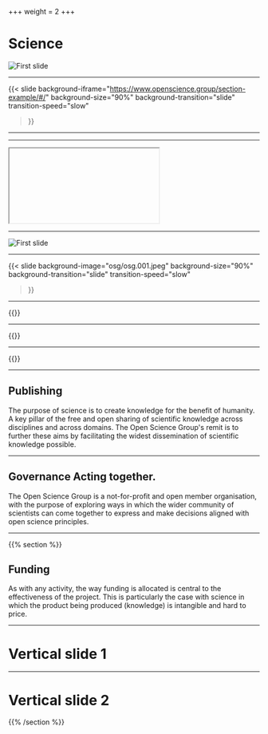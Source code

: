 +++
weight = 2
+++

# Science

![First slide](osg/osg.001.jpeg)

---

{{< slide
  background-iframe="https://www.openscience.group/section-example/#/"
  background-size="90%"
  background-transition="slide"
  transition-speed="slow"
>}}

---

<section data-background-iframe="https://www.openscience.group/section-example/#/" data-background-interactive></section>

---

<iframe data-src="https://www.openscience.group/section-example/#/"></iframe>

---

![First slide](osg/osg.001.jpeg)

---

{{< slide
  background-image="osg/osg.001.jpeg"
  background-size="90%"
  background-transition="slide"
  transition-speed="slow"
>}}

---

{{<slide background-image="osg/osg.002.jpeg" background-size="90%"
background-transition="slide" transition-speed="slow">}}

---

{{<slide background-image="osg/osg.003.jpeg" background-size="90%"
background-transition="slide" transition-speed="slow">}}

---

{{<slide background-image="osg/osg.004.jpeg" background-size="90%"
background-transition="slide" transition-speed="slow">}}

---

## Publishing

The purpose of science is to create knowledge for the benefit of humanity. A key pillar of the free and open sharing of scientific knowledge across disciplines and across domains. The Open Science Group's remit is to further these aims by facilitating the widest dissemination of scientific knowledge possible.

---

## Governance Acting together.

The Open Science Group is a not-for-profit and open member organisation, with the purpose of exploring ways in which the wider community of scientists can come together to express and make decisions aligned with open science principles.

---

{{% section %}}

## Funding

As with any activity, the way funding is allocated is central to the effectiveness of the project. This is particularly the case with science in which the product being produced (knowledge) is intangible and hard to price.

---

# Vertical slide 1

---

# Vertical slide 2

{{% /section %}}
